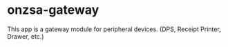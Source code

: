 # onzsa-gateway
This app is a gateway module for peripheral devices. (DPS, Receipt Printer, Drawer, etc.)

